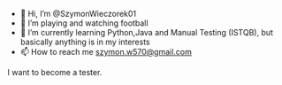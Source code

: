 - 👋 Hi, I’m @SzymonWieczorek01
- 👀 I’m playing and watching football
- 🌱 I’m currently learning Python,Java and Manual Testing (ISTQB), but basically anything is in my interests
- 📫 How to reach me szymon.w570@gmail.com

I want to become a tester.

<!---
SzymonWieczorek01/SzymonWieczorek01 is a ✨ special ✨ repository because its `README.md` (this file) appears on your GitHub profile.
You can click the Preview link to take a look at your changes.
--->
